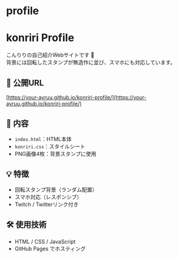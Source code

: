 # profile
# konriri Profile

こんりりの自己紹介Webサイトです 🌟  
背景には回転したスタンプが無造作に並び、スマホにも対応しています。

## 🔗 公開URL
[https://your-ayruu.github.io/konriri-profile/](https://your-ayruu.github.io/konriri-profile/)

## 📁 内容
- `index.html`：HTML本体
- `konriri.css`：スタイルシート
- PNG画像4枚：背景スタンプに使用

## 💡 特徴
- 回転スタンプ背景（ランダム配置）
- スマホ対応（レスポンシブ）
- Twitch / Twitterリンク付き

## 🛠 使用技術
- HTML / CSS / JavaScript
- GitHub Pages でホスティング
